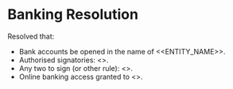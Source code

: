 # Banking Resolution

Resolved that:
- Bank accounts be opened in the name of <<ENTITY_NAME>>.
- Authorised signatories: <<NAMES>>.
- Any two to sign (or other rule): <<RULE>>.
- Online banking access granted to <<ROLES>>.
